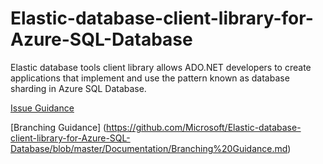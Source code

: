 # Elastic-database-client-library-for-Azure-SQL-Database
Elastic database tools client library allows ADO.NET developers to create applications that implement and use the pattern known as database sharding in Azure SQL Database.

[Issue Guidance](https://github.com/Microsoft/Elastic-database-client-library-for-Azure-SQL-Database/blob/master/Documentation/Issue%20Guidance.md)


[Branching Guidance] (https://github.com/Microsoft/Elastic-database-client-library-for-Azure-SQL-Database/blob/master/Documentation/Branching%20Guidance.md)
